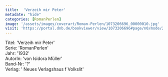 ```yaml
---
title:  'Verzeih mir Peter'
metadate: "hide"
categories: [RomanPerlen]
image: '/assets/images/coverart/Roman-Perlen/1073206696_00000010.jpg'
visit: 'https://portal.dnb.de/bookviewer/view/1073206696#page/n0/mode/2up'
---
```

Titel: 'Verzeih mir Peter' <br>
Serie: 'RomanPerlen' <br>
Jahr: '1932' <br>
AutorIn: 'von Isidora Müller' <br>
Band-Nr: '?' <br>
Verlag: ' Neues Verlagshaus f Volkslit'